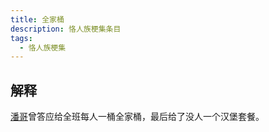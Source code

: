 ```yaml
---
title: 全家桶
description: 恪人族梗集条目
tags:
  - 恪人族梗集
---
```


## 解释

[潘哥](../潘哥)曾答应给全班每人一桶全家桶，最后给了没人一个汉堡套餐。
